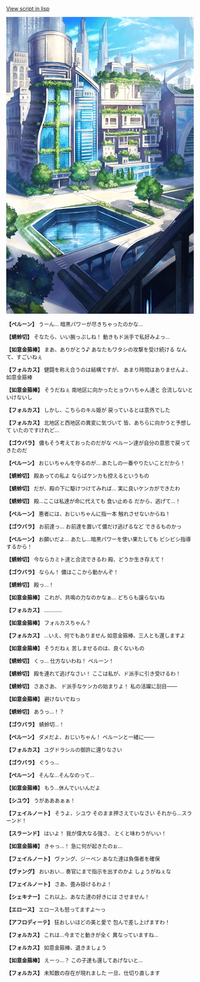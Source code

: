 [View script in lisp](../scripts/210102053.txt)

![in_city.png](../images/backgrounds/in_city.png)

**【ペルーン】**
うーん…
暗黒パワーが尽きちゃったのかな…

**【蜻蛉切】**
そなたら、いい腕っぷしね！
動きもド派手で私好みよっ…

**【如意金箍棒】**
まあ、ありがとう♪
あなたもワタシの攻撃を受け続ける
なんて、すごいねぇ

**【フォルカス】**
健闘を称え合うのは結構ですが、
あまり時間はありませんよ、
如意金箍棒

**【如意金箍棒】**
そうだねぇ
南地区に向かったヒョウハちゃん達と
合流しないといけないし

**【フォルカス】**
しかし、こちらのキル姫が
戻っているとは意外でした

**【フォルカス】**
北地区と西地区の異変に気づいて
皆、あちらに向かうと予想して
いたのですけれど… 

**【ゴウバラ】**
儂もそう考えておったのだがな
ペルーン達が自分の意思で戻って
きたのだ

**【ペルーン】**
おじいちゃんを守るのが…
あたしの一番やりたいことだから！

**【蜻蛉切】**
殿あっての私よ
ならばケンカも控えるというもの

**【蜻蛉切】**
だが、殿の下に駆けつけてみれば…
実に良いケンカができたわ

**【蜻蛉切】**
殿…ここは私達が命に代えても
食い止める
だから、逃げて…！

**【ペルーン】**
悪者には、おじいちゃんに指一本
触れさせないからね！

**【ゴウバラ】**
お前達っ…
お前達を置いて儂だけ逃げるなど
できるものかっ

**【ペルーン】**
お願いだよ…
あたし…暗黒パワーを使い果たしても
ビシビシ指導するから！

**【蜻蛉切】**
今ならカミト達と合流できるわ
殿、どうか生き存えて！

**【ゴウバラ】**
ならん！
儂はここから動かんぞ！

**【蜻蛉切】**
殿っ…！

**【如意金箍棒】**
これが、共鳴の力なのかなぁ…
どちらも譲らないね

**【フォルカス】**
…………

**【如意金箍棒】**
フォルカスちゃん？

**【フォルカス】**
…いえ、何でもありません
如意金箍棒、三人とも還しますよ

**【如意金箍棒】**
そうだねぇ
苦しませるのは、良くないもの

**【蜻蛉切】**
くっ…
仕方ないわね！
ペルーン！

**【蜻蛉切】**
殿を連れて逃げなさい！
ここは私が、ド派手に引き受けるわ！

**【蜻蛉切】**
さあさあ、
ド派手なケンカの始まりよ！
私の活躍に刮目――

**【如意金箍棒】**
避けないでねっ

**【蜻蛉切】**
あうっ…！？

**【ゴウバラ】**
蜻蛉切…！

**【ペルーン】**
ダメだよ、おじいちゃん！
ペルーンと一緒に――

**【フォルカス】**
ユグドラシルの御許に還りなさい

**【ゴウバラ】**
ぐうっ…

**【ペルーン】**
そんな…そんなのって…

**【如意金箍棒】**
もう…休んでいいんだよ

**【シユウ】**
うがあああぁぁ！

**【フェイルノート】**
そうよ、シユウ
そのまま押さえていなさい
それから…スラーンド！

**【スラーンド】**
はいよ！
我が偉大なる強さ、
とくと味わうがいい！

**【如意金箍棒】**
きゃっ…！
急に何が起きたのぉ…

**【フェイルノート】**
ヴァング、ジーベン
あなた達は負傷者を確保

**【ヴァング】**
おいおい…
奏官にまで指示を出すのかよ
しょうがねぇな

**【フェイルノート】**
さあ、畳み掛けるわよ！

**【シェキナー】**
これ以上、あなた達の好きには
させません！

**【エロース】**
エロースも怒ってますよ～っ

**【アフロディーテ】**
狂おしいほどの美と愛で
包んで差し上げますわ！

**【フォルカス】**
これは…今までと動きが全く
異なっていますね…

**【フォルカス】**
如意金箍棒、退きましょう

**【如意金箍棒】**
えーっ…？
この子達も還してあげないと…

**【フォルカス】**
未知数の存在が現れました
一旦、仕切り直します
